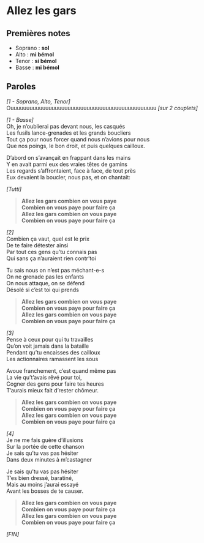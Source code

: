# Allez les gars

## Premières notes     
- Soprano : __sol__    
- Alto : __mi bémol__    
- Tenor : __si bémol__   
- Basse : __mi bémol__   

## Paroles
*[1 - Soprano, Alto, Tenor]*     
Ouuuuuuuuuuuuuuuuuuuuuuuuuuuuuuuuuuuuuuuuuuuuuu *[sur 2 couplets]*    

*[1 - Basse]*    
Oh, je n’oublierai pas devant nous, les casqués    
Les fusils lance-grenades et les grands boucliers    
Tout ça pour nous forcer quand nous n’avions pour nous   
Que nos poings, le bon droit, et puis quelques cailloux.   

D’abord on s’avançait en frappant dans les mains   
Y en avait parmi eux des vraies têtes de gamins   
Les regards s’affrontaient, face à face, de tout près   
Eux devaient la boucler, nous pas, et on chantait:   

*[Tutti]*   
>__Allez les gars combien on vous paye   
Combien on vous paye pour faire ça   
Allez les gars combien on vous paye   
Combien on vous paye pour faire ça__   

*[2]*    
Combien ça vaut, quel est le prix   
De te faire détester ainsi   
Par tout ces gens qu’tu connais pas   
Qui sans ça n’auraient rien contr’toi  
 
Tu sais nous on n’est pas méchant-e-s   
On ne grenade pas les enfants   
On nous attaque, on se défend   
Désolé si c’est toi qui prends   

>__Allez les gars combien on vous paye   
Combien on vous paye pour faire ça   
Allez les gars combien on vous paye   
Combien on vous paye pour faire ça__  

*[3]*    
Pense à ceux pour qui tu travailles   
Qu’on voit jamais dans la bataille   
Pendant qu’tu encaisses des cailloux   
Les actionnaires ramassent les sous   

Avoue franchement, c’est quand même pas   
La vie qu’t’avais rêvé pour toi,   
Cogner des gens pour faire tes heures   
T’aurais mieux fait d’rester chômeur.   

>__Allez les gars combien on vous paye   
Combien on vous paye pour faire ça   
Allez les gars combien on vous paye   
Combien on vous paye pour faire ça__   

*[4]*     
Je ne me fais guère d’illusions   
Sur la portée de cette chanson   
Je sais qu’tu vas pas hésiter    
Dans deux minutes à m’castagner   

Je sais qu’tu vas pas hésiter    
T’es bien dressé, baratiné,    
Mais au moins j’aurai essayé    
Avant les bosses de te causer.   

>__Allez les gars combien on vous paye   
Combien on vous paye pour faire ça   
Allez les gars combien on vous paye   
Combien on vous paye pour faire ça__     

*[FIN]*

